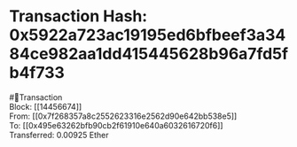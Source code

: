 
Transaction Hash: 0x5922a723ac19195ed6bfbeef3a3484ce982aa1dd415445628b96a7fd5fb4f733
====================================================================================
  
#💸Transaction  
Block: [[14456674]]  
From: [[0x7f268357a8c2552623316e2562d90e642bb538e5]]  
To: [[0x495e63262bfb90cb2f61910e640a6032616720f6]]  
Transferred: 0.00925 Ether